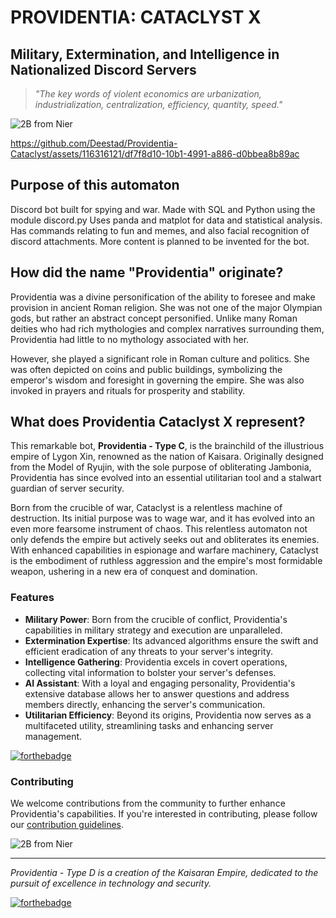 # PROVIDENTIA: CATACLYST X
## Military, Extermination, and Intelligence in Nationalized Discord Servers

> *"The key words of violent economics are urbanization, industrialization, centralization, efficiency, quantity, speed."*

![2B from Nier](https://i.pinimg.com/736x/3d/fe/ac/3dfeacdac766a779a9d00bdddc04b193.jpg)


https://github.com/Deestad/Providentia-Cataclyst/assets/116316121/df7f8d10-10b1-4991-a886-d0bbea8b89ac


## Purpose of this automaton
Discord bot built for spying and war. Made with SQL and Python using the module discord.py Uses panda and matplot for data and statistical analysis. Has commands relating to fun and memes, and also facial recognition of discord attachments. More content is planned to be invented for the bot.

## How did the name "Providentia" originate?
Providentia was a divine personification of the ability to foresee and make provision in ancient Roman religion. She was not one of the major Olympian gods, but rather an abstract concept personified. Unlike many Roman deities who had rich mythologies and complex narratives surrounding them, Providentia had little to no mythology associated with her.

However, she played a significant role in Roman culture and politics. She was often depicted on coins and public buildings, symbolizing the emperor's wisdom and foresight in governing the empire. She was also invoked in prayers and rituals for prosperity and stability.


## What does Providentia Cataclyst X represent?

This remarkable bot, **Providentia - Type C**, is the brainchild of the illustrious empire of Lygon Xin, renowned as the nation of Kaisara. Originally designed from the Model of Ryujin, with the sole purpose of obliterating Jambonia, Providentia has since evolved into an essential utilitarian tool and a stalwart guardian of server security.

Born from the crucible of war, Cataclyst is a relentless machine of destruction. Its initial purpose was to wage war, and it has evolved into an even more fearsome instrument of chaos. This relentless automaton not only defends the empire but actively seeks out and obliterates its enemies. With enhanced capabilities in espionage and warfare machinery, Cataclyst is the embodiment of ruthless aggression and the empire's most formidable weapon, ushering in a new era of conquest and domination.
### Features
- **Military Power**: Born from the crucible of conflict, Providentia's capabilities in military strategy and execution are unparalleled.
- **Extermination Expertise**: Its advanced algorithms ensure the swift and efficient eradication of any threats to your server's integrity.
- **Intelligence Gathering**: Providentia excels in covert operations, collecting vital information to bolster your server's defenses.
- **AI Assistant**: With a loyal and engaging personality, Providentia's extensive database allows her to answer questions and address members directly, enhancing the server's communication.
- **Utilitarian Efficiency**: Beyond its origins, Providentia now serves as a multifaceted utility, streamlining tasks and enhancing server management.

[![forthebadge](https://forthebadge.com/images/featured/featured-oooo-kill-em.svg)](https://forthebadge.com)


### Contributing
We welcome contributions from the community to further enhance Providentia's capabilities. If you're interested in contributing, please follow our [contribution guidelines](link_to_contrib_guidelines).

![2B from Nier](readme/niergif.gif)

---
*Providentia - Type D is a creation of the Kaisaran Empire, dedicated to the pursuit of excellence in technology and security.*

[![forthebadge](https://forthebadge.com/images/featured/featured-powered-by-electricity.svg)](https://forthebadge.com)
